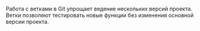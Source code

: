 Работа с ветками в Git упрощает ведение нескольких версий проекта. Ветки позволяют тестировать новые функции без изменения основной версии проекта.

